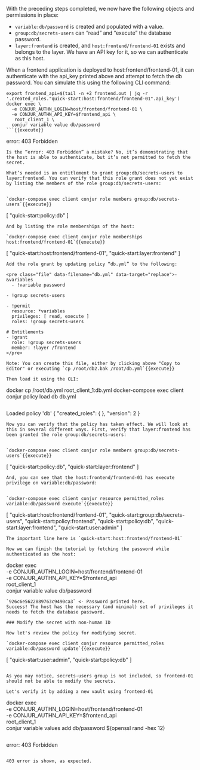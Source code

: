 With the preceding steps completed, we now have the following objects and permissions in place:

- `variable:db/password` is created and populated with a value.
- `group:db/secrets-users` can “read” and “execute” the database password.
- `layer:frontend` is created, and `host:frontend/frontend-01` exists and belongs to the layer. We have an API key for it, so we can authenticate as this host.

When a frontend application is deployed to host:frontend/frontend-01, it can authenticate with the api_key printed above and attempt to fetch the db password. You can simulate this using the following CLI command:

```
export frontend_api=$(tail -n +2 frontend.out | jq -r '.created_roles."quick-start:host:frontend/frontend-01".api_key')
docker exec \
  -e CONJUR_AUTHN_LOGIN=host/frontend/frontend-01 \
  -e CONJUR_AUTHN_API_KEY=$frontend_api \
   root_client_1 \
  conjur variable value db/password
```{{execute}}
```
error: 403 Forbidden
```
Is the “error: 403 Forbidden” a mistake? No, it’s demonstrating that the host is able to authenticate, but it’s not permitted to fetch the secret.

What’s needed is an entitlement to grant group:db/secrets-users to layer:frontend. You can verify that this role grant does not yet exist by listing the members of the role group:db/secrets-users:


`docker-compose exec client conjur role members group:db/secrets-users`{{execute}}
```
[
  "quick-start:policy:db"
]
```
And by listing the role memberships of the host:

`docker-compose exec client conjur role memberships host:frontend/frontend-01`{{execute}}
```
[
  "quick-start:host:frontend/frontend-01",
  "quick-start:layer:frontend"
]
```
Add the role grant by updating policy “db.yml” to the following:

<pre class="file" data-filename="db.yml" data-target="replace">- &variables
  - !variable password

- !group secrets-users

- !permit
  resource: *variables
  privileges: [ read, execute ]
  roles: !group secrets-users

# Entitlements
- !grant
  role: !group secrets-users
  member: !layer /frontend
</pre>

Note: You can create this file, either by clicking above "Copy to Editor" or executing `cp /root/db2.bak /root/db.yml`{{execute}}

Then load it using the CLI:

```
docker cp /root/db.yml root_client_1:db.yml
docker-compose exec client conjur policy load db db.yml
```{{execute}}

```
Loaded policy 'db'
{
  "created_roles": {
  },
  "version": 2
}
```
Now you can verify that the policy has taken effect. We will look at this in several different ways. First, verify that layer:frontend has been granted the role group:db/secrets-users:


`docker-compose exec client conjur role members group:db/secrets-users`{{execute}}
```
[
  "quick-start:policy:db",
  "quick-start:layer:frontend"
]
```
And, you can see that the host:frontend/frontend-01 has execute privilege on variable:db/password:


`docker-compose exec client conjur resource permitted_roles variable:db/password execute`{{execute}}
```
[
  "quick-start:host:frontend/frontend-01",
  "quick-start:group:db/secrets-users",
  "quick-start:policy:frontend",
  "quick-start:policy:db",
  "quick-start:layer:frontend",
  "quick-start:user:admin"
]
```
The important line here is `quick-start:host:frontend/frontend-01`

Now we can finish the tutorial by fetching the password while authenticated as the host:

```
docker exec \
  -e CONJUR_AUTHN_LOGIN=host/frontend/frontend-01 \
  -e CONJUR_AUTHN_API_KEY=$frontend_api \
   root_client_1 \
  conjur variable value db/password
```{{execute}}
`926c6e5622889763c9490ca3` <- Password printed here.
Success! The host has the necessary (and minimal) set of privileges it needs to fetch the database password.

### Modify the secret with non-human ID

Now let's review the policy for modifying secret.

`docker-compose exec client conjur resource permitted_roles variable:db/password update`{{execute}}

```
[
  "quick-start:user:admin",
  "quick-start:policy:db"
]
```

As you may notice, secrets-users group is not included, so frontend-01 should not be able to modify the secrets.

Let's verify it by adding a new vault using frontend-01

```
docker exec \
  -e CONJUR_AUTHN_LOGIN=host/frontend/frontend-01 \
  -e CONJUR_AUTHN_API_KEY=$frontend_api \
   root_client_1 \
   conjur variable values add db/password $(openssl rand -hex 12)
```{{execute}}

```
error: 403 Forbidden
```

403 error is shown, as expected.
